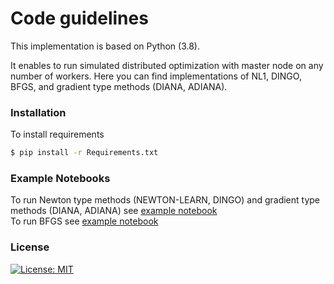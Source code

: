 # Code guidelines

This implementation is based on Python (3.8). 

It enables to run simulated distributed optimization with master node on any number of workers. Here you can find implementations of NL1, DINGO, BFGS, and gradient type methods (DIANA, ADIANA).

### Installation

To install requirements
```sh
$ pip install -r Requirements.txt
```

###  Example Notebooks
To run Newton type methods (NEWTON-LEARN, DINGO) and gradient type methods (DIANA, ADIANA) see [example notebook](https://github.com/Intelligent-Systems-Phystech/Islamov-BS-Thesis/blob/main/Code/Example_notebook.ipynb)     
To run BFGS see [example notebook](https://github.com/Rustem-Islamov/MaxNewton/blob/main/Code/BFGS/BFGS_example_notebook.ipynb)      


### License
[![License: MIT](https://img.shields.io/badge/License-MIT-yellow.svg)](https://opensource.org/licenses/MIT)
